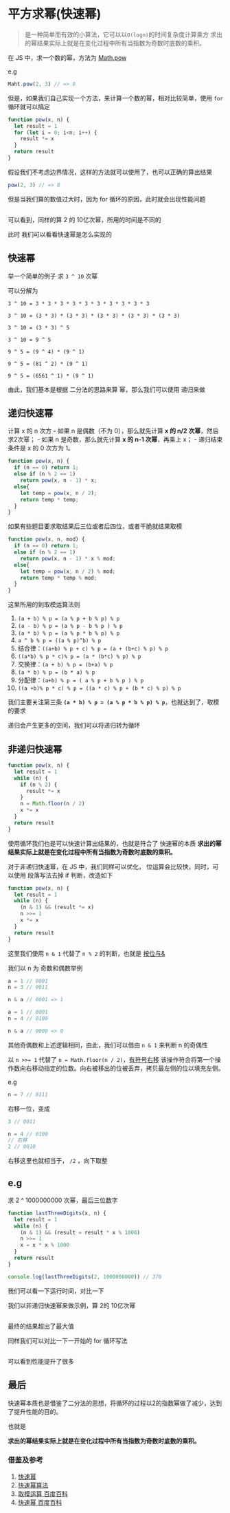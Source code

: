 # 平方求幂(快速幂)

> 是一种简单而有效的小算法，它可以以`O(logn)`的时间复杂度计算乘方
> 求出的幂结果实际上就是在变化过程中所有当指数为奇数时底数的乘积。
> 

在 JS 中，求一个数的幂，方法为 [Math.pow](https://developer.mozilla.org/zh-CN/docs/Web/JavaScript/Reference/Global_Objects/Math/pow)

e.g
```js
Maht.pow(2, 3) // => 8
```

但是，如果我们自己实现一个方法，来计算一个数的幂，相对比较简单，使用 `for` 循环就可以搞定

```js
function pow(x, n) {
  let result = 1
  for (let i = 0; i<n; i++) {
    result *= x
  }
  return result
}
```

假设我们不考虑边界情况，这样的方法就可以使用了，也可以正确的算出结果

```js
pow(2, 3) // => 8
```

但是当我们算的数值过大时，因为 for 循环的原因，此时就会出现性能问题

<img  :src="$withBase('/assets/pow.png')" />

可以看到，同样的算 2 的 10亿次幂，所用的时间是不同的

此时 我们可以看看快速幂是怎么实现的

## 快速幂

举一个简单的例子 求 `3 ^ 10` 次幂

可以分解为 

```
3 ^ 10 = 3 * 3 * 3 * 3 * 3 * 3 * 3 * 3 * 3 * 3

3 ^ 10 = (3 * 3) * (3 * 3) * (3 * 3) * (3 * 3) * (3 * 3)

3 ^ 10 = (3 * 3) ^ 5

3 ^ 10 = 9 ^ 5

9 ^ 5 = (9 ^ 4) * (9 ^ 1)

9 ^ 5 = (81 ^ 2) * (9 ^ 1)

9 ^ 5 = (6561 ^ 1) * (9 ^ 1)
```

由此，我们基本是根据 二分法的思路来算 幂，那么我们可以使用 递归来做

## 递归快速幂
计算 x 的 n 次方
    - 如果 n 是偶数（不为 0），那么就先计算 **x 的 n/2 次幂**，然后求2次幂；
    - 如果 n 是奇数，那么就先计算 **x 的 n-1 次幂**，再乘上 x；
    - 递归结束条件是 x 的 0 次方为 1。

```js
function pow(x, n) {
  if (n == 0) return 1;
  else if (n % 2 == 1)
    return pow(x, n - 1) * x;
  else{
    let temp = pow(x, n / 2);
    return temp * temp;
  }
}
```

如果有些题目要求取结果后三位或者后四位，或者干脆就结果取模

```js
function pow(x, n, mod) {
  if (n == 0) return 1;
  else if (n % 2 == 1)
    return pow(x, n - 1) * x % mod;
  else{
    let temp = pow(x, n / 2) % mod;
    return temp * temp % mod;
  }
}
```

这里所用的到取模运算法则

1. `(a + b) % p = (a % p + b % p) % p`
2. `(a - b) % p = (a % p - b % p ) % p`
3. `(a * b) % p = (a % p * b % p) % p`
4. `a ^ b % p = ((a % p)^b) % p`
5. 结合律：`((a+b) % p + c) % p = (a + (b+c) % p) % p` 
6. `((a*b) % p * c)% p = (a * (b*c) % p) % p`
7. 交换律：`(a + b) % p = (b+a) % p`
8. `(a * b) % p = (b * a) % p`
9. 分配律：`(a+b) % p = ( a % p + b % p ) % p`
10. `((a +b)% p * c) % p = ((a * c) % p + (b * c) % p) % p`


我们主要关注第三条 **`(a * b) % p = (a % p * b % p) % p`**，也就达到了，取模的要求

递归会产生更多的空间，我们可以将递归转为循环

## 非递归快速幂
```js
function pow(x, n) {
  let result = 1
  while (n) {
    if (n % 2) {
      result *= x
    }
    n = Math.floor(n / 2)
    x *= x
  }
  return result
}
```

使用循环我们也是可以快速计算出结果的，也就是符合了 快速幂的本质 **求出的幂结果实际上就是在变化过程中所有当指数为奇数时底数的乘积。**

对于非递归快速幂，在 JS 中，我们同样可以优化， 位运算会比较快，同时，可以使用 段落写法去掉 if 判断，改造如下
```js
function pow(x, n) {
  let result = 1
  while (n) {
    (n & 1) && (result *= x)
    n >>= 1
    x *= x
  }
  return result
}
```

这里我们使用 `n & 1` 代替了 `n % 2` 的判断，也就是 [按位与&](https://developer.mozilla.org/zh-CN/docs/conflicting/Web/JavaScript/Reference/Operators_7c8eb9475d97a4a734c5991857698560#(%E6%8C%89%E4%BD%8D%E4%B8%8E))

我们以 n 为 奇数和偶数举例

```js
a = 1 // 0001
n = 3 // 0011

n & a // 0001 => 1
```

```js
a = 1 // 0001
n = 4 // 0100

n & a // 0000 => 0
```

其他奇偶数和上述逻辑相同，由此，我们可以借由 `n & 1` 来判断 n 的奇偶性



以 `n >>= 1` 代替了 `n = Math.floor(n / 2)`，[有符号右移](https://developer.mozilla.org/zh-CN/docs/conflicting/Web/JavaScript/Reference/Operators_7c8eb9475d97a4a734c5991857698560#%3E%3E_(%E6%9C%89%E7%AC%A6%E5%8F%B7%E5%8F%B3%E7%A7%BB)) 该操作符会将第一个操作数向右移动指定的位数。向右被移出的位被丢弃，拷贝最左侧的位以填充左侧。

e.g
```js
n = 7 // 0111
```
右移一位，变成
```js
3 // 0011
```

```js
n = 4 // 0100
// 右移
2 // 0010
```

右移这里也就相当于， `/2` ，向下取整


## e.g
求 2 ^ 1000000000 次幂，最后三位数字

```js
function lastThreeDigits(x, n) {
  let result = 1
  while (n) {
    (n & 1) && (result = result * x % 1000)
    n >>= 1
    x = x * x % 1000
  }
  return result
}

console.log(lastThreeDigits(2, 1000000000)) // 376
```

我们可以看一下运行时间，对比一下

我们以非递归快速幂来做示例，算 2的 10亿次幂

<img  :src="$withBase('/assets/powPro.png')" />

最终的结果超出了最大值

同样我们可以对比一下一开始的 for 循环写法

<img  :src="$withBase('/assets/pow_comparison.png')" />

可以看到性能提升了很多


## 最后
快速幂本质也是借鉴了二分法的思想，将循环的过程以2的指数幂做了减少，达到了提升性能的目的。

也就是 


**求出的幂结果实际上就是在变化过程中所有当指数为奇数时底数的乘积。**


### 借鉴及参考
1. [快速幂](https://zhuanlan.zhihu.com/p/95902286)
2. [快速幂算法](https://blog.csdn.net/qq_19782019/article/details/85621386)
3. [取模运算 百度百科](https://baike.baidu.com/item/%E5%8F%96%E6%A8%A1%E8%BF%90%E7%AE%97)
4. [快速幂 百度百科](https://baike.baidu.com/item/%E5%BF%AB%E9%80%9F%E5%B9%82)


